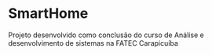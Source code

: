# SmartHome

Projeto desenvolvido como conclusão do curso de Análise e desenvolvimento de sistemas na FATEC Carapicuíba

